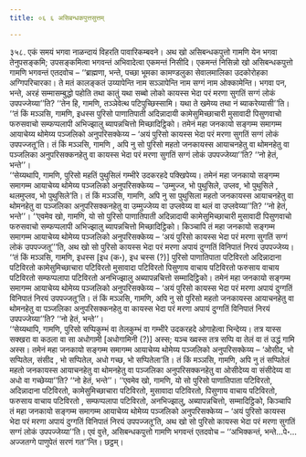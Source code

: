 ```yaml
---
title: ०६ ६ असिबन्धकपुत्तसुत्तम्

---
```


३५८. एकं समयं भगवा नाळन्दायं विहरति पावारिकम्बवने। अथ खो असिबन्धकपुत्तो गामणि येन भगवा तेनुपसङ्कमि; उपसङ्कमित्वा भगवन्तं अभिवादेत्वा एकमन्तं निसीदि। एकमन्तं निसिन्नो खो असिबन्धकपुत्तो गामणि भगवन्तं एतदवोच – ‘‘ब्राह्मणा, भन्ते, पच्छा भूमका कामण्डलुका सेवालमालिका उदकोरोहका अग्गिपरिचारका। ते मतं कालङ्कतं उय्यापेन्ति नाम सञ्ञापेन्ति नाम सग्गं नाम ओक्कामेन्ति। भगवा पन, भन्ते, अरहं सम्मासम्बुद्धो पहोति तथा कातुं यथा सब्बो लोको कायस्स भेदा परं मरणा सुगतिं सग्गं लोकं उपपज्जेय्या’’ति? ‘‘तेन हि, गामणि, तञ्ञेवेत्थ पटिपुच्छिस्सामि। यथा ते खमेय्य तथा नं ब्याकरेय्यासी’’ति।  
‘‘तं किं मञ्ञसि, गामणि, इधस्स पुरिसो पाणातिपाती अदिन्नादायी कामेसुमिच्छाचारी मुसावादी पिसुणवाचो फरुसवाचो सम्फप्पलापी अभिज्झालु ब्यापन्नचित्तो मिच्छादिट्ठिको। तमेनं महा जनकायो सङ्गम्म समागम्म आयाचेय्य थोमेय्य पञ्जलिको अनुपरिसक्केय्य – ‘अयं पुरिसो कायस्स भेदा परं मरणा सुगतिं सग्गं लोकं उपपज्जतू’ति। तं किं मञ्ञसि, गामणि , अपि नु सो पुरिसो महतो जनकायस्स आयाचनहेतु वा थोमनहेतु वा पञ्जलिका अनुपरिसक्कनहेतु वा कायस्स भेदा परं मरणा सुगतिं सग्गं लोकं उपपज्जेय्या’’ति? ‘‘नो हेतं, भन्ते’’।  
‘‘सेय्यथापि, गामणि, पुरिसो महतिं पुथुसिलं गम्भीरे उदकरहदे पक्खिपेय्य। तमेनं महा जनकायो सङ्गम्म समागम्म आयाचेय्य थोमेय्य पञ्जलिको अनुपरिसक्केय्य – ‘उम्मुज्ज, भो पुथुसिले, उप्लव, भो पुथुसिले , थलमुप्लव, भो पुथुसिले’ति। तं किं मञ्ञसि, गामणि, अपि नु सा पुथुसिला महतो जनकायस्स आयाचनहेतु वा थोमनहेतु वा पञ्जलिका अनुपरिसक्कनहेतु वा उम्मुज्जेय्य वा उप्लवेय्य वा थलं वा उप्लवेय्या’’ति? ‘‘नो हेतं, भन्ते’’। ‘‘एवमेव खो, गामणि, यो सो पुरिसो पाणातिपाती अदिन्नादायी कामेसुमिच्छाचारी मुसावादी पिसुणवाचो फरुसवाचो सम्फप्पलापी अभिज्झालु ब्यापन्नचित्तो मिच्छादिट्ठिको। किञ्चापि तं महा जनकायो सङ्गम्म समागम्म आयाचेय्य थोमेय्य पञ्जलिको अनुपरिसक्केय्य – ‘अयं पुरिसो कायस्स भेदा परं मरणा सुगतिं सग्गं लोकं उपपज्जतू’’’ति, अथ खो सो पुरिसो कायस्स भेदा परं मरणा अपायं दुग्गतिं विनिपातं निरयं उपपज्जेय्य।  
‘‘तं किं मञ्ञसि, गामणि, इधस्स [इध (क॰), इध चस्स (?)] पुरिसो पाणातिपाता पटिविरतो अदिन्नादाना पटिविरतो कामेसुमिच्छाचारा पटिविरतो मुसावादा पटिविरतो पिसुणाय वाचाय पटिविरतो फरुसाय वाचाय पटिविरतो सम्फप्पलापा पटिविरतो अनभिज्झालु अब्यापन्नचित्तो सम्मादिट्ठिको। तमेनं महा जनकायो सङ्गम्म समागम्म आयाचेय्य थोमेय्य पञ्जलिको अनुपरिसक्केय्य – ‘अयं पुरिसो कायस्स भेदा परं मरणा अपायं दुग्गतिं विनिपातं निरयं उपपज्जतू’ति। तं किं मञ्ञसि, गामणि, अपि नु सो पुरिसो महतो जनकायस्स आयाचनहेतु वा थोमनहेतु वा पञ्जलिका अनुपरिसक्कनहेतु वा कायस्स भेदा परं मरणा अपायं दुग्गतिं विनिपातं निरयं उपपज्जेय्या’’ति? ‘‘नो हेतं, भन्ते’’।  
‘‘सेय्यथापि, गामणि, पुरिसो सप्पिकुम्भं वा तेलकुम्भं वा गम्भीरे उदकरहदे ओगाहेत्वा भिन्देय्य। तत्र यास्स सक्खरा वा कठला वा सा अधोगामी [अधोगामिनी (?)] अस्स; यञ्च ख्वस्स तत्र सप्पि वा तेलं वा तं उद्धं गामि अस्स। तमेनं महा जनकायो सङ्गम्म समागम्म आयाचेय्य थोमेय्य पञ्जलिको अनुपरिसक्केय्य – ‘ओसीद, भो सप्पितेल, संसीद , भो सप्पितेल, अधो गच्छ, भो सप्पितेला’ति। तं किं मञ्ञसि, गामणि, अपि नु तं सप्पितेलं महतो जनकायस्स आयाचनहेतु वा थोमनहेतु वा पञ्जलिका अनुपरिसक्कनहेतु वा ओसीदेय्य वा संसीदेय्य वा अधो वा गच्छेय्या’’ति? ‘‘नो हेतं, भन्ते’’। ‘‘एवमेव खो, गामणि, यो सो पुरिसो पाणातिपाता पटिविरतो, अदिन्नादाना पटिविरतो, कामेसुमिच्छाचारा पटिविरतो, मुसावादा पटिविरतो, पिसुणाय वाचाय पटिविरतो, फरुसाय वाचाय पटिविरतो , सम्फप्पलापा पटिविरतो, अनभिज्झालु, अब्यापन्नचित्तो, सम्मादिट्ठिको, किञ्चापि तं महा जनकायो सङ्गम्म समागम्म आयाचेय्य थोमेय्य पञ्जलिको अनुपरिसक्केय्य – ‘अयं पुरिसो कायस्स भेदा परं मरणा अपायं दुग्गतिं विनिपातं निरयं उपपज्जतू’ति, अथ खो सो पुरिसो कायस्स भेदा परं मरणा सुगतिं सग्गं लोकं उपपज्जेय्या’’ति। एवं वुत्ते, असिबन्धकपुत्तो गामणि भगवन्तं एतदवोच – ‘‘अभिक्कन्तं, भन्ते…पे॰… अज्जतग्गे पाणुपेतं सरणं गत’’न्ति। छट्ठम्।  

